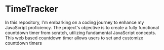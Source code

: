 # TimeTracker
In this repository, I'm embarking on a coding journey to enhance my JavaScript proficiency. The project's objective is to create a fully functional countdown timer from scratch, utilizing fundamental JavaScript concepts. This web based countdown timer  allows users to set and customize countdown timers
